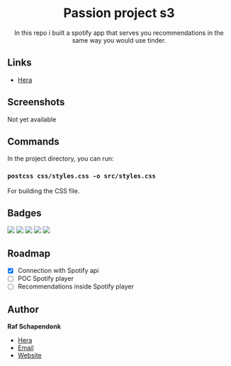 <h1 align="center"><project-name>Passion project s3</h1>

<p align="center"><project-description>In this repo i built a spotify app that serves you recommendations in the same way you would use tinder.</p>

## Links
- [Hera](https://i447972.hera.fhict.nl)

## Screenshots

Not yet available

## Commands

In the project directory, you can run:

### `postcss css/styles.css -o src/styles.css`

For building the CSS file.

## Badges

![](https://img.shields.io/badge/HTML5-E34F26?style=for-the-badge&logo=html5&logoColor=white)
![](https://img.shields.io/badge/JavaScript-F7DF1E?style=for-the-badge&logo=javascript&logoColor=black)
![](https://img.shields.io/badge/Node.js-43853D?style=for-the-badge&logo=node.js&logoColor=white)
![](https://img.shields.io/badge/Tailwind_CSS-38B2AC?style=for-the-badge&logo=tailwind-css&logoColor=white)
![](https://img.shields.io/badge/Spotify-1ED760?&style=for-the-badge&logo=spotify&logoColor=white)

## Roadmap

- [X] Connection with Spotify api
- [ ] POC Spotify player
- [ ] Recommendations inside Spotify player

## Author

**Raf Schapendonk**

- [Hera](https://i447972.hera.fhict.nl "Rohit jain")
- [Email](mailto:rafschapendonk@outlook.com?subject=Hi "Hi!")
- [Website](https://rafschapendonk.com "Welcome")


